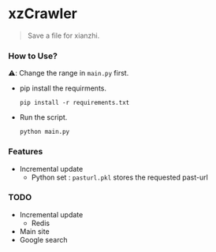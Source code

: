 # xzCrawler

> Save a file for xianzhi. 

### How to Use?

⚠️: Change the range in `main.py` first.

- pip install the requirments.
    ```shell
    pip install -r requirements.txt
    ```
- Run the script.
    ```shell
    python main.py
    ```

### Features

- Incremental update
    - Python set : `pasturl.pkl` stores the requested past-url

### TODO

- Incremental update
    - Redis
- Main site
- Google search